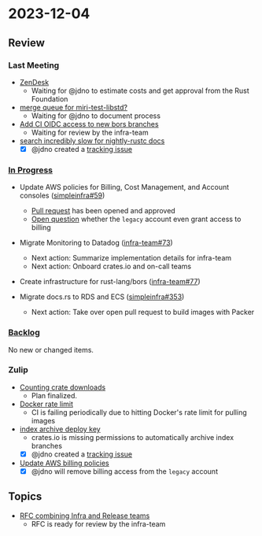 # 2023-12-04

## Review

### Last Meeting

- [ZenDesk](https://rust-lang.zulipchat.com/#narrow/stream/242791-t-infra/topic/ZenDesk)
  - Waiting for @jdno to estimate costs and get approval from the Rust
    Foundation
- [merge queue for miri-test-libstd?](https://rust-lang.zulipchat.com/#narrow/stream/242791-t-infra/topic/merge.20queue.20for.20miri-test-libstd.3F)
  - Waiting for @jdno to document process
- [Add CI OIDC access to new bors branches](https://github.com/rust-lang/simpleinfra/pull/355)
  - Waiting for review by the infra-team
- [search incredibly slow for nightly-rustc docs](https://rust-lang.zulipchat.com/#narrow/stream/242791-t-infra/topic/search.20incredibly.20slow.20for.20nightly-rustc.20docs)
  - [x] @jdno created a [tracking issue](https://github.com/rust-lang/simpleinfra/issues/369)

### [In Progress](https://github.com/orgs/rust-lang/projects/24/views/1)

- Update AWS policies for Billing, Cost Management, and Account consoles
  ([simpleinfra#59](https://github.com/rust-lang/simpleinfra/issues/359))

  - [Pull request](https://github.com/rust-lang/simpleinfra/pull/368) has been
    opened and approved
  - [Open question](https://rust-lang.zulipchat.com/#narrow/stream/242791-t-infra/topic/Updated.20AWS.20billing.20policies)
    whether the `legacy` account even grant access to billing

- Migrate Monitoring to Datadog ([infra-team#73](https://github.com/rust-lang/infra-team/issues/73))

  - Next action: Summarize implementation details for infra-team
  - Next action: Onboard crates.io and on-call teams

- Create infrastructure for rust-lang/bors ([infra-team#77](https://github.com/rust-lang/infra-team/issues/77))

- Migrate docs.rs to RDS and ECS ([simpleinfra#353](https://github.com/rust-lang/simpleinfra/issues/353))
  - Next action: Take over open pull request to build images with Packer

### [Backlog](https://github.com/orgs/rust-lang/projects/24/views/1)

No new or changed items.

### Zulip

- [Counting crate downloads](https://rust-lang.zulipchat.com/#narrow/stream/242791-t-infra/topic/Counting.20crate.20download)
  - Plan finalized.
- [Docker rate limit](https://rust-lang.zulipchat.com/#narrow/stream/242791-t-infra/topic/Docker.20rate.20limit)
  - CI is failing periodically due to hitting Docker's rate limit for pulling
    images
- [index archive deploy key](https://rust-lang.zulipchat.com/#narrow/stream/242791-t-infra/topic/index.20archive.20deploy.20key)
  - crates.io is missing permissions to automatically archive index branches
  - [x] @jdno created a [tracking issue](https://github.com/rust-lang/infra-team/issues/98)
- [Update AWS billing policies](https://rust-lang.zulipchat.com/#narrow/stream/242791-t-infra/topic/Updated.20AWS.20billing.20policies)
  - [x] @jdno will remove billing access from the `legacy` account

## Topics

- [RFC combining Infra and Release teams](https://github.com/rust-lang/rfcs/pull/3533)
  - RFC is ready for review by the infra-team
